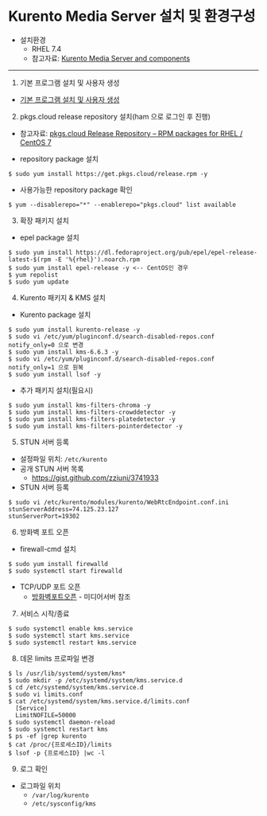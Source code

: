 # Kurento Media Server 설치 및 환경구성

  * 설치환경
    * RHEL 7.4
    * 참고자료: [Kurento Media Server and components](https://github.com/pkgs-cloud/kurento/blob/master/README.md)
   
---
1. 기본 프로그램 설치 및 사용자 생성
  * [기본 프로그램 설치 및 사용자 생성](./default/00-etc.md)
  
2. pkgs.cloud release repository 설치(ham 으로 로그인 후 진행)
  * 참고자료: [pkgs.cloud Release Repository – RPM packages for RHEL / CentOS 7](https://github.com/pkgs-cloud/release)
  
  * repository package 설치
  ```
  $ sudo yum install https://get.pkgs.cloud/release.rpm -y
  ```
  * 사용가능한 repository package 확인
  ```
  $ yum --disablerepo="*" --enablerepo="pkgs.cloud" list available
  ```

3. 확장 패키지 설치
  * epel package 설치
  ```
  $ sudo yum install https://dl.fedoraproject.org/pub/epel/epel-release-latest-$(rpm -E '%{rhel}').noarch.rpm
  $ sudo yum install epel-release -y <-- CentOS인 경우
  $ yum repolist
  $ sudo yum update
  ```
4. Kurento 패키지 & KMS 설치
  * Kurento package 설치
  ```
  $ sudo yum install kurento-release -y
  $ sudo vi /etc/yum/pluginconf.d/search-disabled-repos.conf
  notify_only=0 으로 변경
  $ sudo yum install kms-6.6.3 -y
  $ sudo vi /etc/yum/pluginconf.d/search-disabled-repos.conf
  notify_only=1 으로 원복
  $ sudo yum install lsof -y
  ```
  * 추가 패키지 설치(필요시)
  ```
  $ sudo yum install kms-filters-chroma -y
  $ sudo yum install kms-filters-crowddetector -y
  $ sudo yum install kms-filters-platedetector -y
  $ sudo yum install kms-filters-pointerdetector -y
  ```
5. STUN 서버 등록
  * 설정파일 위치: ``` /etc/kurento ```
  * 공개 STUN 서버 목록
    * https://gist.github.com/zziuni/3741933
  * STUN 서버 등록
  ```
  $ sudo vi /etc/kurento/modules/kurento/WebRtcEndpoint.conf.ini
  stunServerAddress=74.125.23.127
  stunServerPort=19302
  ```
6. 방화벽 포트 오픈
  * firewall-cmd 설치
  ```
  $ sudo yum install firewalld
  $ sudo systemctl start firewalld
  ```
  * TCP/UDP 포트 오픈
    * [방화벽포트오픈](04-firewall.md) - 미디어서버 참조

7. 서비스 시작/종료
  ``` 
  $ sudo systemctl enable kms.service
  $ sudo systemctl start kms.service
  $ sudo systemctl restart kms.service
  ``` 
8. 데몬 limits 프로파일 변경
  ```
  $ ls /usr/lib/systemd/system/kms*
  $ sudo mkdir -p /etc/systemd/system/kms.service.d
  $ cd /etc/systemd/system/kms.service.d
  $ sudo vi limits.conf
  $ cat /etc/systemd/system/kms.service.d/limits.conf
    [Service]
    LimitNOFILE=50000
  $ sudo systemctl daemon-reload
  $ sudo systemctl restart kms
  $ ps -ef |grep kurento
  $ cat /proc/{프로세스ID}/limits
  $ lsof -p {프로세스ID} |wc -l
  ```

9. 로그 확인
  * 로그파일 위치
    * ``` /var/log/kurento ```
    * ``` /etc/sysconfig/kms ```
